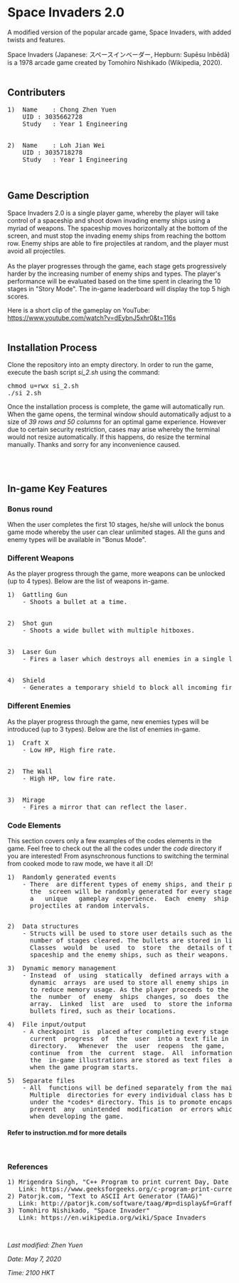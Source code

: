 
# Space Invaders 2.0

A  modified  version of the popular arcade game, Space Invaders, with added
twists and features.

Space Invaders (Japanese: スペースインベーダー, Hepburn: Supēsu Inbēdā)
is a 1978 arcade game created by Tomohiro Nishikado (Wikipedia, 2020).
<br/>
<br/>

## Contributers

<pre>
1)	Name	: Chong Zhen Yuen
&nbsp 	UID	: 3035662728
&nbsp 	Study	: Year 1 Engineering
<br/>
2)	Name	: Loh Jian Wei
&nbsp 	UID	: 3035718278
&nbsp 	Study	: Year 1 Engineering
</pre>

<br/>

## Game Description

Space  Invaders  2.0  is a single player game, whereby the player will take
control  of  a spaceship and shoot down invading enemy ships using a myriad
of  weapons.  The spaceship moves horizontally at the bottom of the screen,
and  must stop the invading enemy ships from reaching the bottom row. Enemy
ships are able to fire projectiles at random, and the player must avoid all
projectiles.
<br/>
<br/>
As  the  player  progresses through the game, each stage gets progressively
harder  by  the  increasing  number  of enemy ships and types. 
The player's performance  will be  evaluated  based on the  time  spent in 
clearing the 10  stages  in  "Story Mode". The  in-game  leaderboard  will
display the top 5 high scores.

Here is a short clip of the gameplay on YouTube:
https://www.youtube.com/watch?v=dEybnJ5xhr0&t=116s
<br/>
<br/>

## Installation Process

Clone the repository into an empty directory. In order to run the game,
execute the bash script *si_2.sh* using the command:

<pre>
chmod u=rwx si_2.sh
./si_2.sh
</pre>

Once the installation process is complete, the game will automatically run. When the game opens, the terminal window should automatically adjust to a size of *39 rows and 50 columns* for an optimal game experience. However due to certain security restriction, cases may arise whereby the terminal would not resize automatically. If this happens, do resize the terminal manually. Thanks and sorry for any inconvenience caused.

<br/>
<br/>

## In-game Key Features

### Bonus round

When the user completes the first 10 stages, he/she will unlock the bonus game mode whereby the user can clear unlimited stages. All the guns and enemy types will be available in "Bonus Mode". 
<br/>

### Different Weapons

As the player progress through the game, more weapons can be unlocked (up to 4 types).
Below are the list of weapons in-game.
<br/>

<pre>
1)	Gattling Gun
&nbsp	- Shoots a bullet at a time.
<br/>
2)	Shot gun
&nbsp	- Shoots a wide bullet with multiple hitboxes.
<br/>
3)	Laser Gun
&nbsp	- Fires a laser which destroys all enemies in a single line.
<br/>
4)	Shield
&nbsp	- Generates a temporary shield to block all incoming fire.
</pre>

### Different Enemies

As the player progress through the game, new enemies types will be introduced (up to 3 types).
Below are the list of enemies in-game.
<br/>

<pre>
1)	Craft X
&nbsp	- Low HP, High fire rate.
<br/>
2) 	The Wall
&nbsp	- High HP, low fire rate.
<br/>
3)	Mirage
&nbsp	- Fires a mirror that can reflect the laser.
</pre>

### Code Elements

This section covers only a few examples of the codes elements in the game. Feel free to check out the all the codes under the *code* directory if you are interested! From asynschronous functions to switching the terminal from cooked mode to raw mode, we have it all :D!

<pre>
1) 	Randomly generated events
	- There  are different types of enemy ships, and their positions on
	  the  screen will be randomly generated for every stage to provide
	  a   unique   gameplay  experience.  Each  enemy  ship  will  fire
	  projectiles at random intervals.
</pre>

<pre>	 
2)	Data structures
	- Structs will be used to store user details such as their name and
	  number of stages cleared. The bullets are stored in linked lists.
	  Classes  would  be  used  to  store  the  details of the player's
	  spaceship and the enemy ships, such as their weapons.
</pre>

<pre>
3) 	Dynamic memory management
	- Instead  of  using  statically  defined arrays with a fixed size,
	  dynamic  arrays  are used to store all enemy ships in every stage
	  to reduce memory usage. As the player proceeds to the next stage,
	  the  number  of  enemy  ships  changes, so  does  the size of the
	  array.  Linked  list  are  used  to  store the information of the
	  bullets fired, such as their locations.
</pre>

<pre>
4)	File input/output
	- A checkpoint  is  placed after completing every stage to save the
	  current  progress  of  the  user  into a text file in the *saves*
	  directory.   Whenever  the  user  reopens  the game,  he/she  can  
	  continue  from  the  current  stage.  All  information  including   
	  the  in-game illustrations are stored as text files  and imported
	  when the game program starts. 
</pre>

<pre>
5)	Separate files
	- All  functions will be defined separately from the main function.
	  Multiple  directories for every individual class has been created
	  under the *codes* directory. This is to promote encapsulation and
	  prevent  any  unintended  modification  or errors which may occur
	  when developing the game.
</pre>

#### Refer to instruction.md for more details
<br/>

### References
<pre>
1) Mrigendra Singh, "C++ Program to print current Day, Date and Time"
   Link: https://www.geeksforgeeks.org/c-program-print-current-day-date-time/
2) Patorjk.com, "Text to ASCII Art Generator (TAAG)"
   Link: http://patorjk.com/software/taag/#p=display&f=Graffiti&t=Type%20Something%20
3) Tomohiro Nishikado, "Space Invader" 
   Link: https://en.wikipedia.org/wiki/Space_Invaders
</pre>

<br/>

*Last modified: Zhen Yuen*
<br/>

*Date: May 7, 2020*
<br/>

*Time: 2100 HKT*
<br/>
